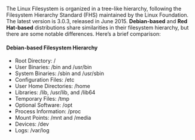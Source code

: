 The Linux Filesystem is organized in a tree-like hierarchy, following the Filesystem Hierarchy Standard (FHS) maintained by the Linux Foundation. The latest version is 3.0.3, released in June 2015. **Debian-based** and **Red Hat-based** distributions share similarities in their filesystem hierarchy, but there are some notable differences. Here’s a brief comparison:
#### Debian-based Filesystem Hierarchy
* Root Directory: /
* User Binaries: /bin and /usr/bin
* System Binaries: /sbin and /usr/sbin
* Configuration Files: /etc
* User Home Directories: /home
* Libraries: /lib, /usr/lib, and /lib64
* Temporary Files: /tmp
* Optional Software: /opt
* Process Information: /proc
* Mount Points: /mnt and /media
* Devices: /dev
* Logs: /var/log

